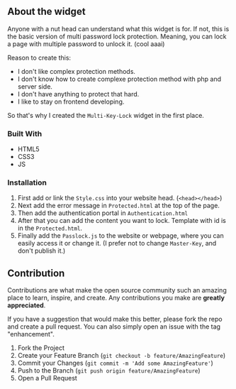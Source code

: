 ## About the widget

Anyone with a nut head can understand what this widget is for. If not, this is the basic version of multi password lock protection. Meaning, you can lock a page with multiple password to unlock it. (cool aaai)

Reason to create this:
* I don't like complex protection methods.
* I don't know how to create complexe protection method with php and server side.
* I don't have anything to protect that hard.
* I like to stay on frontend developing.

So that's why I created the `Multi-Key-Lock` widget in the first place.

### Built With

* HTML5
* CSS3
* JS

### Installation

1. First add or link the `Style.css` into your website head. (`<head></head>`)
2. Next add the error message in `Protected.html` at the top of the page.
3. Then add the authentication portal in `Authentication.html`
4. After that you can add the content you want to lock. Template with id is in the `Protected.html`.
5. Finally add the `Passlock.js` to the website or webpage, where you can easily access it or change it. (I prefer not to change `Master-Key`, and don't publish it.)

## Contribution

Contributions are what make the open source community such an amazing place to learn, inspire, and create. Any contributions you make are **greatly appreciated**.

If you have a suggestion that would make this better, please fork the repo and create a pull request. You can also simply open an issue with the tag "enhancement".

1. Fork the Project
2. Create your Feature Branch (`git checkout -b feature/AmazingFeature`)
3. Commit your Changes (`git commit -m 'Add some AmazingFeature'`)
4. Push to the Branch (`git push origin feature/AmazingFeature`)
5. Open a Pull Request
